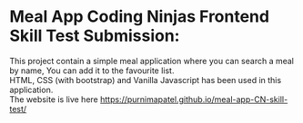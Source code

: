 # Meal App Coding Ninjas Frontend Skill Test Submission: #
This project contain a simple meal application where you can search a meal by name, You can add it to the favourite list.<br/>
HTML, CSS (with bootstrap) and Vanilla Javascript has been used in this application.<br/>
The website is live here https://purnimapatel.github.io/meal-app-CN-skill-test/
